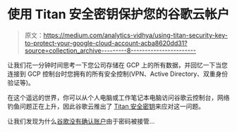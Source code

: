 # 使用 Titan 安全密钥保护您的谷歌云帐户

> 原文：<https://medium.com/analytics-vidhya/using-titan-security-key-to-protect-your-google-cloud-account-acba8620dd31?source=collection_archive---------8----------------------->

让我们花一分钟时间思考一下您公司存储在 GCP 上的所有数据，并回忆一下当您连接到 GCP 控制台时您拥有的所有安全控制(VPN、Active Directory、双重身份验证等)。

在这个遥远的世界，你可以从个人电脑或工作笔记本电脑访问谷歌云控制台，网络钓鱼问题正在上升，因此谷歌云推出了 [Titan 安全密钥](https://cloud.google.com/titan-security-key)来应对这一问题。

让我们发现为什么[谷歌没有确认账户](https://cloud.google.com/blog/products/identity-security/titan-security-keys-now-available-on-the-google-store)由于密码被接管…